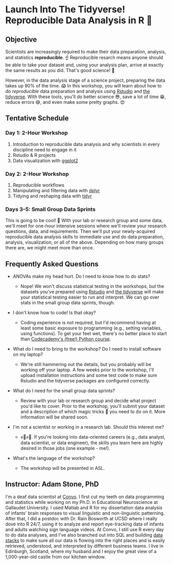 # Launch Into The Tidyverse! Reproducible Data Analysis in R :rocket:

## Objective
Scientists are increasingly required to make their data preparation, analysis, and statistics **reproducible**. :point_up: Reproducible resarch means anyone should be able to take your dataset and, using your analysis plan, arrive at exactly the same results as you did. That's good science! :raised_hands:

However, in the data analysis stage of a science project, preparing the data takes up 90% of the time. :scream: In this workshop, you will learn about how to do *reproducible* data preparation and analysis using [Rstudio](http://www.rstudio.com) and [the tidyverse](http://www.tidyverse.org). With these tools, you'll do better science :sunglasses:, save a lot of time :grin:, reduce errors :sweat_smile:, and even make some pretty graphs. :heart_eyes:

## Tentative Schedule
### Day 1: 2-Hour Workshop
1.  Introduction to reproducible data analysis and why scientists in every discipline need to engage in it
2. Rstudio & R projects
3. Data visualization with [ggplot2](https://ggplot2.tidyverse.org/)

### Day 2: 2-Hour Workshop
1. Reproducible workflows
2. Manipulating and filtering data with [dplyr](https://dplyr.tidyverse.org/)
3. Tidying and reshaping data with [tidyr](https://tidyr.tidyverse.org/)

### Days 3-5: Small Group Data Sprints
This is going to be cool! :tada: With your lab or research group and some data, we'll meet for one-hour intensive sessions where we'll review your research questions, data, and requirements. Then we'll put your newly-acquired reproducible data analysis skills to immediate use and do data preparation, analysis, visualization, or all of the above. Depending on how many groups there are, we might meet more than once.

## Frequently Asked Questions
* ANOVAs make my head hurt. Do I need to know how to do stats?
  * Nope! We won't discuss statistical testing in the workshops, but the datasets you've prepared using [Rstudio](http://www.rstudio.com) and [the tidyverse](http://www.tidyverse.org) will make your statistical testing easier to run and interpret. We can go over stats in the small group data sprints, though.

* I don't know how to code! Is that okay?
  * Coding experience is not required, but I'd recommend having at least some basic exposure to programming (e.g., setting variables, using functions). To get your feet wet, there's no better place to start than [Codecademy's (free!) Python course](https://www.codecademy.com/learn/learn-python).

* What do I need to bring to the workshop? Do I need to install software on my laptop?
  * We're still hammering out the details, but you probably will be working off your laptop. A few weeks prior to the workshop, I'll upload installation instructions and some test code to make sure Rstudio and the tidyverse packages are configured correctly.

* What do I need for the small group data sprints?
  * Review with your lab or research group and decide what project you'd like to cover. Prior to the workshop, you'll submit your dataset and a description of which magic tricks :crystal_ball: you need to do on it. More information will be shared soon.

* I'm not a scientist or working in a research lab. Should this interest me?
  * :fist::punch::fist::punch:. If you're looking into data-oriented careers (e.g., data analyst, data scientist, or data engineer), the skills you learn here are highly desired in those jobs (one example - me!).

* What's the language of the workshop?
  * The workshop will be presented in ASL.

## Instructor: Adam Stone, PhD
I'm a deaf data scientist at [Convo](http://www.convorelay.com). I first cut my teeth on data programming and statistics while working on my Ph.D. in Educational Neuroscience at Gallaudet University. I used Matlab and R for my dissertation data analysis of infants' brain responses to visual linguistic and non-linguistic patterning. After that, I did a postdoc with Dr. Rain Bosworth at UCSD where I really dove into R 24/7, using it to analyze and report eye-tracking data of infants and adults watching sign language videos. At Convo, I still use R every day to do data analyses, and I've also branched out into SQL and building [data stacks](https://medium.com/@foundinblank/whats-a-data-stack-7c96f7a15fe8) to make sure all our data is flowing into the right places and is easily retrieved, understood, and interpreted by different business teams. I live in Edinburgh, Scotland, where my husband and I enjoy the great view of a 1,000-year-old castle from our kitchen window.
